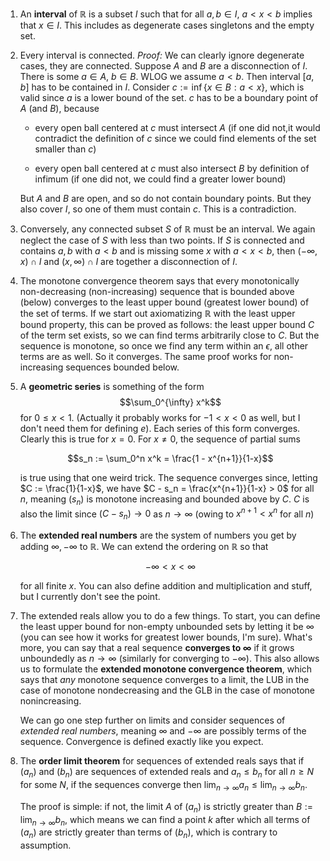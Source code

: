 1. An **interval** of $\mathbb{R}$ is a subset $I$ such that for all $a, b \in I$, $a < x < b$ implies that $x \in I$. This includes as degenerate cases singletons and the empty set.

2. Every interval is connected. *Proof:* We can clearly ignore degenerate cases, they are connected. Suppose $A$ and $B$ are a disconnection of $I$. There is some $a \in A$, $b \in B$. WLOG we assume $a < b$. Then interval $[a, b]$ has to be contained in $I$.
Consider $c := \inf \{ x \in B : a < x \}$, which is valid since $a$ is a lower bound of the set. $c$ has to be a boundary point of $A$ (and $B$), because

     - every open ball centered at $c$ must intersect $A$ (if one did not,it would contradict the definition of $c$ since we could find elements of the set smaller than $c$)

     - every open ball centered at $c$ must also intersect $B$ by definition of infimum (if one did not, we could find a greater lower bound)

    But $A$ and $B$ are open, and so do not contain boundary points. But they also cover $I$, so one of them must contain $c$. This is a contradiction.

3. Conversely, any connected subset $S$ of $\mathbb{R}$ must be an interval. We again neglect the case of $S$ with less than two points. If $S$ is connected and contains $a, b$ with $a < b$ and is missing some $x$ with $a < x < b$, then $(- \infty, x) \cap I$ and $(x, \infty) \cap I$ are together a disconnection of $I$.


4. The monotone convergence theorem says that every monotonically non-decreasing (non-increasing) sequence that is bounded above (below) converges to the least upper bound (greatest lower bound) of the set of terms. If we start out axiomatizing $\mathbb{R}$ with the least upper bound property, this can be proved as follows: the least upper bound $C$ of the term set exists, so we can find terms arbitrarily close to $C$. But the sequence is monotone, so once we find any term within an $\epsilon$, all other terms are as well. So it converges. The same proof works for non-increasing sequences bounded below.


5. A **geometric series** is something of the form $$\sum_0^{\infty} x^k$$ for $0 \leq x < 1$. (Actually it probably works for $-1 < x < 0$ as well, but I don't need them for defining $e$). Each series of this form converges. Clearly this is true for $x = 0$. For $x \neq 0$, the sequence of partial sums 

    $$s_n := \sum_0^n x^k = \frac{1 - x^{n+1}}{1-x}$$

    is true using that one weird trick. The sequence converges since, letting $C := \frac{1}{1-x}$, we have $C - s_n = \frac{x^{n+1}}{1-x} > 0$ for all $n$, meaning $(s_n)$ is monotone increasing and bounded above by $C$. $C$ is also the limit since $(C - s_n) \to 0$ as $n \to \infty$ (owing to $x^{n+1} < x^n$ for all $n$)


6. The **extended real numbers** are the system of numbers you get by adding $\infty, -\infty$ to $\mathbb{R}$. We can extend the ordering on $\mathbb{R}$ so that

    $$-\infty < x < \infty$$

    for all finite $x$. You can also define addition and multiplication and stuff, but I currently don't see the point.


7. The extended reals allow you to do a few things. To start, you can define the least upper bound for non-empty unbounded sets by letting it be $\infty$ (you can see how it works for greatest lower bounds, I'm sure). What's more, you can say that a real sequence **converges to $\infty$** if it grows unboundedly as $n \to \infty$ (similarly for converging to $-\infty$).  This also allows us to formulate the **extended monotone convergence theorem**, which says that *any* monotone sequence converges to a limit, the LUB in the case of monotone nondecreasing and the GLB in the case of monotone nonincreasing.

    We can go one step further on limits and consider sequences of *extended real numbers*, meaning $\infty$ and $-\infty$ are possibly terms of the sequence. Convergence is defined exactly like you expect.


8. The **order limit theorem** for sequences of extended reals says that if $(a_n)$ and $(b_n)$ are sequences of extended reals and $a_n \leq b_n$ for all $n \geq N$ for some $N$, if the sequences converge then $\lim_{n \to \infty} a_n \leq \lim_{n \to \infty} b_n$.

    The proof is simple: if not, the limit $A$ of $(a_n)$ is strictly greater than $B := \lim_{n \to \infty} b_n$, which means we can find a point $k$ after which all terms of $(a_n)$ are strictly greater than terms of $(b_n)$, which is contrary to assumption.
